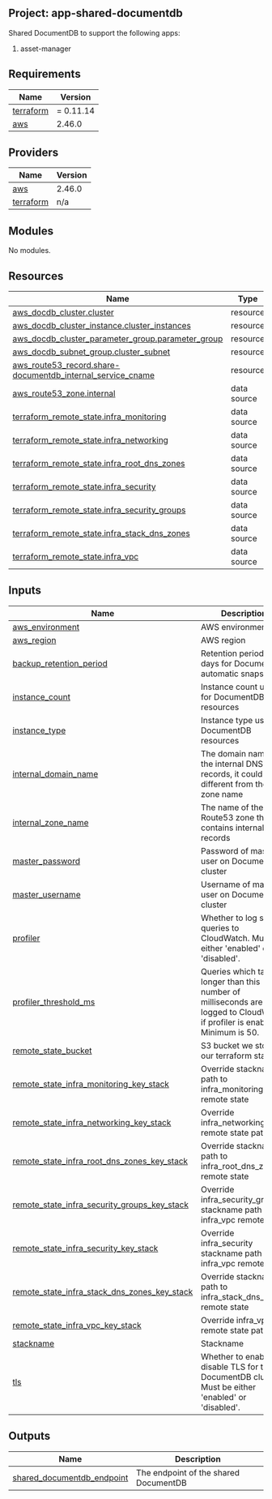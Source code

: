 ## Project: app-shared-documentdb

Shared DocumentDB to support the following apps:
  1. asset-manager

## Requirements

| Name | Version |
|------|---------|
| <a name="requirement_terraform"></a> [terraform](#requirement\_terraform) | = 0.11.14 |
| <a name="requirement_aws"></a> [aws](#requirement\_aws) | 2.46.0 |

## Providers

| Name | Version |
|------|---------|
| <a name="provider_aws"></a> [aws](#provider\_aws) | 2.46.0 |
| <a name="provider_terraform"></a> [terraform](#provider\_terraform) | n/a |

## Modules

No modules.

## Resources

| Name | Type |
|------|------|
| [aws_docdb_cluster.cluster](https://registry.terraform.io/providers/hashicorp/aws/2.46.0/docs/resources/docdb_cluster) | resource |
| [aws_docdb_cluster_instance.cluster_instances](https://registry.terraform.io/providers/hashicorp/aws/2.46.0/docs/resources/docdb_cluster_instance) | resource |
| [aws_docdb_cluster_parameter_group.parameter_group](https://registry.terraform.io/providers/hashicorp/aws/2.46.0/docs/resources/docdb_cluster_parameter_group) | resource |
| [aws_docdb_subnet_group.cluster_subnet](https://registry.terraform.io/providers/hashicorp/aws/2.46.0/docs/resources/docdb_subnet_group) | resource |
| [aws_route53_record.share-documentdb_internal_service_cname](https://registry.terraform.io/providers/hashicorp/aws/2.46.0/docs/resources/route53_record) | resource |
| [aws_route53_zone.internal](https://registry.terraform.io/providers/hashicorp/aws/2.46.0/docs/data-sources/route53_zone) | data source |
| [terraform_remote_state.infra_monitoring](https://registry.terraform.io/providers/hashicorp/terraform/latest/docs/data-sources/remote_state) | data source |
| [terraform_remote_state.infra_networking](https://registry.terraform.io/providers/hashicorp/terraform/latest/docs/data-sources/remote_state) | data source |
| [terraform_remote_state.infra_root_dns_zones](https://registry.terraform.io/providers/hashicorp/terraform/latest/docs/data-sources/remote_state) | data source |
| [terraform_remote_state.infra_security](https://registry.terraform.io/providers/hashicorp/terraform/latest/docs/data-sources/remote_state) | data source |
| [terraform_remote_state.infra_security_groups](https://registry.terraform.io/providers/hashicorp/terraform/latest/docs/data-sources/remote_state) | data source |
| [terraform_remote_state.infra_stack_dns_zones](https://registry.terraform.io/providers/hashicorp/terraform/latest/docs/data-sources/remote_state) | data source |
| [terraform_remote_state.infra_vpc](https://registry.terraform.io/providers/hashicorp/terraform/latest/docs/data-sources/remote_state) | data source |

## Inputs

| Name | Description | Type | Default | Required |
|------|-------------|------|---------|:--------:|
| <a name="input_aws_environment"></a> [aws\_environment](#input\_aws\_environment) | AWS environment | `string` | n/a | yes |
| <a name="input_aws_region"></a> [aws\_region](#input\_aws\_region) | AWS region | `string` | `"eu-west-1"` | no |
| <a name="input_backup_retention_period"></a> [backup\_retention\_period](#input\_backup\_retention\_period) | Retention period in days for DocumentDB automatic snapshots | `string` | `"1"` | no |
| <a name="input_instance_count"></a> [instance\_count](#input\_instance\_count) | Instance count used for DocumentDB resources | `string` | `"3"` | no |
| <a name="input_instance_type"></a> [instance\_type](#input\_instance\_type) | Instance type used for DocumentDB resources | `string` | `"db.r5.large"` | no |
| <a name="input_internal_domain_name"></a> [internal\_domain\_name](#input\_internal\_domain\_name) | The domain name of the internal DNS records, it could be different from the zone name | `string` | n/a | yes |
| <a name="input_internal_zone_name"></a> [internal\_zone\_name](#input\_internal\_zone\_name) | The name of the Route53 zone that contains internal records | `string` | n/a | yes |
| <a name="input_master_password"></a> [master\_password](#input\_master\_password) | Password of master user on DocumentDB cluster | `string` | n/a | yes |
| <a name="input_master_username"></a> [master\_username](#input\_master\_username) | Username of master user on DocumentDB cluster | `string` | n/a | yes |
| <a name="input_profiler"></a> [profiler](#input\_profiler) | Whether to log slow queries to CloudWatch. Must be either 'enabled' or 'disabled'. | `string` | `"enabled"` | no |
| <a name="input_profiler_threshold_ms"></a> [profiler\_threshold\_ms](#input\_profiler\_threshold\_ms) | Queries which take longer than this number of milliseconds are logged to CloudWatch if profiler is enabled. Minimum is 50. | `string` | `"300"` | no |
| <a name="input_remote_state_bucket"></a> [remote\_state\_bucket](#input\_remote\_state\_bucket) | S3 bucket we store our terraform state in | `string` | n/a | yes |
| <a name="input_remote_state_infra_monitoring_key_stack"></a> [remote\_state\_infra\_monitoring\_key\_stack](#input\_remote\_state\_infra\_monitoring\_key\_stack) | Override stackname path to infra\_monitoring remote state | `string` | `""` | no |
| <a name="input_remote_state_infra_networking_key_stack"></a> [remote\_state\_infra\_networking\_key\_stack](#input\_remote\_state\_infra\_networking\_key\_stack) | Override infra\_networking remote state path | `string` | `""` | no |
| <a name="input_remote_state_infra_root_dns_zones_key_stack"></a> [remote\_state\_infra\_root\_dns\_zones\_key\_stack](#input\_remote\_state\_infra\_root\_dns\_zones\_key\_stack) | Override stackname path to infra\_root\_dns\_zones remote state | `string` | `""` | no |
| <a name="input_remote_state_infra_security_groups_key_stack"></a> [remote\_state\_infra\_security\_groups\_key\_stack](#input\_remote\_state\_infra\_security\_groups\_key\_stack) | Override infra\_security\_groups stackname path to infra\_vpc remote state | `string` | `""` | no |
| <a name="input_remote_state_infra_security_key_stack"></a> [remote\_state\_infra\_security\_key\_stack](#input\_remote\_state\_infra\_security\_key\_stack) | Override infra\_security stackname path to infra\_vpc remote state | `string` | `""` | no |
| <a name="input_remote_state_infra_stack_dns_zones_key_stack"></a> [remote\_state\_infra\_stack\_dns\_zones\_key\_stack](#input\_remote\_state\_infra\_stack\_dns\_zones\_key\_stack) | Override stackname path to infra\_stack\_dns\_zones remote state | `string` | `""` | no |
| <a name="input_remote_state_infra_vpc_key_stack"></a> [remote\_state\_infra\_vpc\_key\_stack](#input\_remote\_state\_infra\_vpc\_key\_stack) | Override infra\_vpc remote state path | `string` | `""` | no |
| <a name="input_stackname"></a> [stackname](#input\_stackname) | Stackname | `string` | n/a | yes |
| <a name="input_tls"></a> [tls](#input\_tls) | Whether to enable or disable TLS for the DocumentDB cluster. Must be either 'enabled' or 'disabled'. | `string` | `"disabled"` | no |

## Outputs

| Name | Description |
|------|-------------|
| <a name="output_shared_documentdb_endpoint"></a> [shared\_documentdb\_endpoint](#output\_shared\_documentdb\_endpoint) | The endpoint of the shared DocumentDB |
